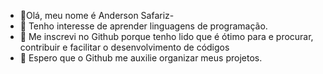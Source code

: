 - 👋Olá, meu nome é Anderson Safariz-  
- 👀 Tenho interesse de aprender linguagens de programação.
- 🌱 Me inscrevi no Github porque tenho lido que é ótimo para e procurar, contribuir e facilitar o desenvolvimento de códigos
- 💞️ Espero que o Github me auxilie organizar meus projetos.


<!---
ansafarix/ansafarix is a ✨ special ✨ repository because its `README.md` (this file) appears on your GitHub profile.
You can click the Preview link to take a look at your changes.
--->
